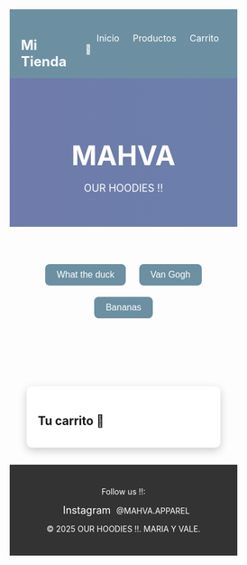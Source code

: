 <!DOCTYPE html>
<html lang="es">
<head>
  <meta charset="UTF-8">
  <meta name="viewport" content="width=device-width, initial-scale=1.0">
  <title>MAHVA - Our Hoodies</title>
  <style>
    /* Reset */
    * { box-sizing: border-box; margin: 0; padding: 0; }

    body {
      font-family: Arial, sans-serif;
      background-color: #f4f4f4;
    }

    /* Barra de navegación */
    nav {
      background-color: #6c90a1;
      padding: 15px 20px;
      display: flex;
      justify-content: space-between;
      align-items: center;
    }

    nav h2 { color: white; font-size: 24px; }
    nav a {
      color: white;
      text-decoration: none;
      margin-left: 20px;
      font-size: 16px;
    }
    nav a:hover { text-decoration: underline; }

    /* Encabezado */
    header {
      text-align: center;
      padding: 40px 20px;
      background: linear-gradient(to right, #6f7baa, #6b7fab);
      color: white;
    }
    header h1 { font-size: 48px; margin-bottom: 10px; }
    header p { font-size: 18px; }

    /* Botones colecciones */
    .colecciones { text-align: center; margin: 20px; }
    .colecciones button {
      background-color: #6c90a1;
      color: white;
      border: none;
      padding: 10px 20px;
      margin: 10px;
      font-size: 16px;
      border-radius: 8px;
      cursor: pointer;
      transition: background 0.3s;
    }
    .colecciones button:hover { background-color: #7e8cb2; }

    /* Productos */
    .contenedor {
      display: flex;
      flex-wrap: wrap;
      justify-content: center;
      padding: 30px 20px;
    }
    .producto {
      background-color: white;
      border-radius: 15px;
      box-shadow: 0 5px 15px rgba(0,0,0,0.2);
      margin: 15px;
      padding: 20px;
      text-align: center;
      width: 220px;
      transition: transform 0.3s, box-shadow 0.3s;
    }
    .producto:hover { transform: translateY(-5px); box-shadow: 0 8px 20px rgba(0,0,0,0.3); }
    .producto img { width: 100%; border-radius: 10px; }
    .producto h2 { font-size: 20px; margin: 15px 0 10px 0; }
    .producto p { color: #555; font-size: 14px; margin-bottom: 15px; }

    .btn-comprar, .btn-ver {
      background-color: #6b95a2;
      color: white;
      border: none;
      border-radius: 8px;
      padding: 10px 15px;
      font-size: 14px;
      cursor: pointer;
      margin: 5px;
      transition: background-color 0.3s;
    }
    .btn-comprar:hover, .btn-ver:hover { background-color: #7e8cb2; }

    /* Carrito */
    #carrito {
      background: white;
      padding: 20px;
      margin: 30px;
      border-radius: 10px;
      box-shadow: 0 5px 15px rgba(0,0,0,0.2);
    }
    #carrito h2 { margin-bottom: 15px; }

    /* Footer */
    footer {
      background-color: #333;
      color: white;
      text-align: center;
      padding: 25px 20px;
      margin-top: 20px;
    }
    footer a { color: white; text-decoration: none; margin: 0 10px; font-size: 18px; }
    footer a:hover { color: #6aa4a0; }
  </style>
</head>
<body>

<!-- Barra de navegación -->
<nav>
  <h2>Mi Tienda</h2>
  <div>
    <a href="#">Inicio</a>
    <a href="#productos">Productos</a>
    <a href="#carrito">Carrito 🛒</a>
  </div>
</nav>

<!-- Encabezado -->
<header>
  <h1>MAHVA</h1>
  <p>OUR HOODIES !!</p>
</header>

<!-- Botones colecciones -->
<div class="colecciones">
  <button onclick="mostrarColeccion('duck')">What the duck</button>
  <button onclick="mostrarColeccion('vangogh')">Van Gogh</button>
  <button onclick="mostrarColeccion('bananas')">Bananas</button>
</div>

<!-- Productos -->
<div class="contenedor" id="productos"></div>

<!-- Carrito -->
<div id="carrito">
  <h2>Tu carrito 🛒</h2>
  <ul id="lista-carrito"></ul>
</div>

<!-- Footer -->
<footer>
  <p>Follow us !!:</p>
  <a href="#">Instagram</a>@MAHVA.APPAREL
  <p>&copy; 2025 OUR HOODIES !!. MARIA Y VALE.</p>
</footer>

<script>
  const colecciones = {
    duck: [
      { id: 1, nombre: "In gray", precio: 45, frente: "https://files.tapstitch.com/hugepod/material/custom_printing/fa5418d870bc4b00b8342074225d81a4.png", atras: "https://files.tapstitch.com/hugepod/material/custom_printing/2445fa0638eb4c58bd61c372c6850012.png" },
      { id: 2, nombre: "In purple ", precio: 45, frente: "https://files.tapstitch.com/hugepod/material/custom_printing/c63eb43b6ba34c67b25e244b77d63e9e.png", atras: "https://files.tapstitch.com/hugepod/material/custom_printing/23201f3ee6ec42db96fbb80e5b8cd052.png" },
      { id: 3, nombre: "In blue", precio: 45, frente: "https://files.tapstitch.com/hugepod/material/custom_printing/e1c238014d23485093c033ae1b2ab83e.png", atras: "https://files.tapstitch.com/hugepod/material/custom_printing/3831f1aebba149f581cb217055b6c9de.png" }

    ],
    vangogh: [
      { id: 4, nombre: "In white", precio: 50, frente: "https://files.tapstitch.com/hugepod/material/custom_printing/937b104f141d436b87b473c99e3ba778.png", atras: "https://files.tapstitch.com/hugepod/material/custom_printing/5f8a090910a64224a068756bff8861a1.png" },
      { id: 5, nombre: "In black", precio: 50, frente: "https://files.tapstitch.com/hugepod/material/custom_printing/bd18df0fabd844ad88a2ae78b09d72a0.png", atras: "https://files.tapstitch.com/hugepod/material/custom_printing/6dc4169e00bb4e378e7f7981ab85ec19.png" },
      { id: 6, nombre: "In gray", precio: 50, frente: "https://files.tapstitch.com/hugepod/material/custom_printing/03d5f9a20e814a23a3e25c5425944c43.png", atras: "https://files.tapstitch.com/hugepod/material/custom_printing/c8854b24ea6b49d28c8418e457eb7c49.png" }
    ],
    bananas: [
      { id: 7, nombre: "In blue", precio: 40, frente: "https://files.tapstitch.com/hugepod/material/custom_printing/faa65f29e7ce48c8bfd6ae0095cd265a.png", atras: "https://files.tapstitch.com/hugepod/material/custom_printing/152b1b39c70a4d248eb90e2fb0e53953.png" },
      { id: 8, nombre: "In khaki", precio: 40, frente: "https://files.tapstitch.com/hugepod/material/custom_printing/e453159855274869879ba31bbaec9f85.png", atras: "https://files.tapstitch.com/hugepod/material/custom_printing/32c6a6522f5b47719c4677bc241177b3.png" },
      { id: 9, nombre: "In gray", precio: 40, frente: "https://files.tapstitch.com/hugepod/material/custom_printing/aa2eae61f85144ac9057fd742d0c6947.png", atras: "https://files.tapstitch.com/hugepod/material/custom_printing/c028ac25977c4fcf93cfc258a4bc3825.png" }
    ]
  };

  let carrito = [];

  function mostrarColeccion(nombre) {
    const productos = colecciones[nombre];
    const contenedor = document.getElementById("productos");
    contenedor.innerHTML = "";

    productos.forEach(producto => {
      const div = document.createElement("div");
      div.className = "producto";

      div.innerHTML = `
        <img src="${producto.frente}" alt="${producto.nombre}" id="img-${producto.id}">
        <h2>${producto.nombre}</h2>
        <p>$${producto.precio} USD</p>
        <button class="btn-ver" onclick="verOtraVista(${producto.id}, '${nombre}')">Ver otra vista</button>
        <button class="btn-comprar" onclick="agregarAlCarrito(${producto.id}, '${nombre}')">Añadir al carrito</button>
      `;
      contenedor.appendChild(div);
    });
  }

  function verOtraVista(id, coleccion) {
    const producto = colecciones[coleccion].find(p => p.id === id);
    const img = document.getElementById(`img-${id}`);
    if (img.src.includes(producto.frente)) {
      img.src = producto.atras;
    } else {
      img.src = producto.frente;
    }
  }

  function agregarAlCarrito(id, coleccion) {
    const producto = colecciones[coleccion].find(p => p.id === id);
    carrito.push(producto);
    actualizarCarrito();
  }

  function actualizarCarrito() {
    const lista = document.getElementById("lista-carrito");
    lista.innerHTML = "";
    carrito.forEach(item => {
      const li = document.createElement("li");
      li.textContent = `${item.nombre} - $${item.precio} USD`;
      lista.appendChild(li);
    });
  }
</script>

</body>
</html>
